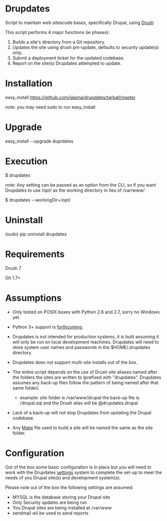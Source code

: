 Drupdates
===========
Script to maintain web sitescode bases, specifically Drupal, using [Drush](http://www.drush.org)

This script performs 4 major functions (ie phases):

1. Builds a site's directory from a Git repository.
2. Updates the site using drush pm-update, defaults to security update(s) only.
3. Submit a deployment ticket for the updated codebase.
4. Report on the site(s) Drupdates attempted to update.

Installation
============
easy_install https://github.com/jalama/drupdates/tarball/master

note: you may need sudo to run easy_install

Upgrade
============

easy_install --upgrade duprdates

Execution
============

$ drupdates

note: Any setting can be passed as an option from the CLI, so if you want
Drupdates to use /opt/ as the working directory in lieu of /var/www/

$ drupdates --workingDir=/opt/

Uninstall
============

(sudo) pip uninstall drupdates

Requirements
============
Drush 7

Git 1.7+

Assumptions
===========

- Only tested on POSIX boxes with Python 2.6 and 2.7, sorry no Windows yet.

- Python 3+ support is [forthcoming](https://github.com/jalama/drupdates/issues/15).

- Drupdates is not intended for production systems, it is built assuming it
will only be run on local development machines.  Drupdates will need to store
system user names and passwords in the $HOME/.drupdates directory.

- Drupdates does not support multi-site installs out of the box.

- The entire script depends on the use of Drush site aliases named after the
folders the sites are written to (prefixed with "drupdates".  Drupdates assumes
any back-up files follow the pattern of being named after that same
folder/<site alias>.
  - example: site folder is /var/www/drupal the back-up file is
<backports dir>/drupal.sql and the Drush alias will be @drupdates.drupal

- Lack of a back-up will not stop Drupdates from updating the Drupal codebase.

- Any [Make](make.md) file used to build a site will be named the same as the site folder.

Configuration
===========

Out of the box some basic configuration is in place but you will need to work
with the Drupdates [settings](settings.md) system to complete the set-up
to meet the needs of you Drupal site(s) and development system(s).

Please note out of the box the following settings are assumed:
- MYSQL is the database storing your Drupal site
- Only Security updates are being run
- You Drupal sites are being installed at /var/www
- sendmail wil be used to send reports


